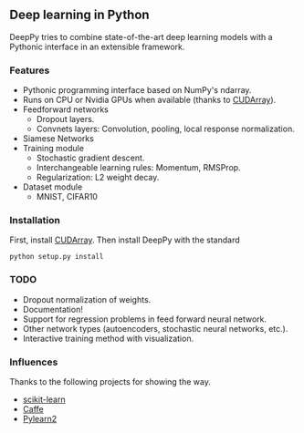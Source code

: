 ## Deep learning in Python

DeepPy tries to combine state-of-the-art deep learning models with a Pythonic interface in an extensible framework.


### Features
 - Pythonic programming interface based on NumPy's ndarray.
 - Runs on CPU or Nvidia GPUs when available (thanks to [CUDArray][cudarray]).
 - Feedforward networks
   - Dropout layers.
   - Convnets layers: Convolution, pooling, local response normalization.
 - Siamese Networks
 - Training module
   - Stochastic gradient descent.
   - Interchangeable learning rules: Momentum, RMSProp.
   - Regularization: L2 weight decay.
 - Dataset module
   - MNIST, CIFAR10


### Installation
First, install [CUDArray][cudarray]. Then install DeepPy with the standard

    python setup.py install


### TODO
 - Dropout normalization of weights.
 - Documentation!
 - Support for regression problems in feed forward neural network.
 - Other network types (autoencoders, stochastic neural networks, etc.).
 - Interactive training method with visualization.


### Influences
Thanks to the following projects for showing the way.
 - [scikit-learn](http://scikit-learn.org/)
 - [Caffe](http://caffe.berkeleyvision.org/)
 - [Pylearn2](http://deeplearning.net/software/pylearn2/)


[cudarray]: http://github.com/andersbll/cudarray
